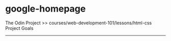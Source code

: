 # google-homepage
The Odin Project >> courses/web-development-101/lessons/html-css
Project Goals
****************************
